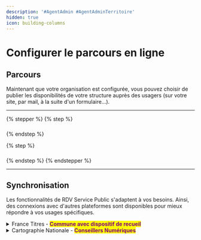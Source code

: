 ```yaml
---
description: '#AgentAdmin #AgentAdminTerritoire'
hidden: true
icon: building-columns
---
```


# Configurer le parcours en ligne

## **Parcours**&#x20;

Maintenant que votre organisation est configurée, vous pouvez choisir de publier les disponibilités de votre structure auprès des usagers (sur votre site, par mail, à la suite d'un formulaire...).&#x20;

***

{% stepper %}
{% step %}
###


{% endstep %}

{% step %}
###


{% endstep %}
{% endstepper %}

***

## Synchronisation&#x20;

Les fonctionnalités de RDV Service Public s'adaptent à vos besoins. Ainsi, des connexions avec d'autres plateformes sont disponibles pour mieux répondre à vos usages spécifiques.

<details>

<summary>France Titres - <mark style="color:purple;"><strong>Commune avec dispositif de recueil</strong></mark> </summary>

Relier vos motifs RDV Service Public au portail France Titres&#x20;

[➡️ Consulter le tutoriel](https://scribehow.com/shared/Configurez_votre_organisation_sur_RDV_Service_Public_DR__Xjgc9TCtSaSmotYxkSguPg)

</details>

<details>

<summary>Cartographie Nationale - <mark style="color:purple;"><strong>Conseillers Numériques</strong></mark> </summary>

Lorsque la prise de rendez-vous en ligne est activée dans vos motifs sur RDV Service Public, vos disponibilités apparaitront automatiquement sur la [Cartographie](https://www.conseiller-numerique.gouv.fr/).&#x20;

</details>



